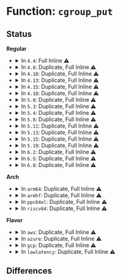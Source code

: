 # Function: <code>cgroup_put</code>

## Status
<b>Regular</b>
<ul>
<li>
<details>
<summary>In <code>4.4</code>: Full Inline ⚠️</summary>

**Collision:** Unique Static

**Inline:** Full

**Transformation:** False

**Instances:**

```
In kernel/cgroup.c (ffffffff81114ccf)
Location: kernel/cgroup.c:456
Inline: True
Inline callers:
  - kernel/cgroup.c:cgroup_kn_unlock
  - kernel/cgroup.c:cgroup_release_root
  - kernel/cgroup.c:css_free_work_fn
  - kernel/cgroup.c:css_free_work_fn
  - kernel/cgroup.c:cgroup_subtree_control_write
  - kernel/cgroup.c:cgroup_mount
```
</details>
</li>
<li>
<details>
<summary>In <code>4.8</code>: Duplicate, Full Inline ⚠️</summary>

**Collision:** Static Duplication

**Inline:** Full

**Transformation:** False

**Instances:**

```
In kernel/cgroup.c (ffffffff8112181b)
Location: include/linux/cgroup.h:371
Inline: True
Inline callers:
  - kernel/cgroup.c:cgroup_sk_free
  - kernel/cgroup.c:cgroup_get_from_fd
  - kernel/cgroup.c:css_free_work_fn
  - kernel/cgroup.c:css_free_work_fn
  - kernel/cgroup.c:cgroup_lock_and_drain_offline
  - kernel/cgroup.c:cgroup_kill_sb
  - kernel/cgroup.c:cgroup_mount
  - kernel/cgroup.c:cgroup_mount
  - kernel/cgroup.c:cgroup_kn_unlock
```
```
In kernel/bpf/arraymap.c (ffffffff81187ac5)
Location: include/linux/cgroup.h:371
Inline: True
Inline callers:
  - kernel/bpf/arraymap.c:cgroup_fd_array_put_ptr
```
</details>
</li>
<li>
<details>
<summary>In <code>4.10</code>: Duplicate, Full Inline ⚠️</summary>

**Collision:** Static Duplication

**Inline:** Full

**Transformation:** False

**Instances:**

```
In kernel/cgroup.c (ffffffff81129dbb)
Location: include/linux/cgroup.h:371
Inline: True
Inline callers:
  - kernel/cgroup.c:cgroup_sk_free
  - kernel/cgroup.c:cgroup_get_from_fd
  - kernel/cgroup.c:css_free_work_fn
  - kernel/cgroup.c:css_free_work_fn
  - kernel/cgroup.c:cgroup_lock_and_drain_offline
  - kernel/cgroup.c:cgroup_kill_sb
  - kernel/cgroup.c:cgroup_mount
  - kernel/cgroup.c:cgroup_mount
  - kernel/cgroup.c:cgroup_kn_unlock
```
```
In kernel/bpf/syscall.c (ffffffff8118da75)
Location: include/linux/cgroup.h:371
Inline: True
Inline callers:
  - kernel/bpf/syscall.c:SyS_bpf
```
```
In kernel/bpf/arraymap.c (ffffffff81195985)
Location: include/linux/cgroup.h:371
Inline: True
Inline callers:
  - kernel/bpf/arraymap.c:cgroup_fd_array_put_ptr
```
</details>
</li>
<li>
<details>
<summary>In <code>4.13</code>: Duplicate, Full Inline ⚠️</summary>

**Collision:** Static Duplication

**Inline:** Full

**Transformation:** False

**Instances:**

```
In kernel/cgroup/cgroup.c (ffffffff81128b9b)
Location: include/linux/cgroup.h:391
Inline: True
Inline callers:
  - kernel/cgroup/cgroup.c:cgroup_sk_free
  - kernel/cgroup/cgroup.c:cgroup_get_from_fd
  - kernel/cgroup/cgroup.c:css_free_work_fn
  - kernel/cgroup/cgroup.c:css_free_work_fn
  - kernel/cgroup/cgroup.c:cgroup_lock_and_drain_offline
  - kernel/cgroup/cgroup.c:cgroup_kill_sb
  - kernel/cgroup/cgroup.c:cgroup_do_mount
  - kernel/cgroup/cgroup.c:cgroup_kn_unlock
```
```
In kernel/cgroup/cgroup-v1.c (ffffffff8112a8be)
Location: include/linux/cgroup.h:391
Inline: True
Inline callers:
  - kernel/cgroup/cgroup-v1.c:cgroup1_mount
```
```
In kernel/bpf/syscall.c (ffffffff81192c90)
Location: include/linux/cgroup.h:391
Inline: True
Inline callers:
  - kernel/bpf/syscall.c:SyS_bpf
  - kernel/bpf/syscall.c:SyS_bpf
```
```
In kernel/bpf/arraymap.c (ffffffff8119cd95)
Location: include/linux/cgroup.h:391
Inline: True
Inline callers:
  - kernel/bpf/arraymap.c:cgroup_fd_array_put_ptr
```
</details>
</li>
<li>
<details>
<summary>In <code>4.15</code>: Duplicate, Full Inline ⚠️</summary>

**Collision:** Static Duplication

**Inline:** Full

**Transformation:** False

**Instances:**

```
In kernel/cgroup/cgroup.c (ffffffff811351cb)
Location: include/linux/cgroup.h:413
Inline: True
Inline callers:
  - kernel/cgroup/cgroup.c:cgroup_sk_free
  - kernel/cgroup/cgroup.c:cgroup_get_from_fd
  - kernel/cgroup/cgroup.c:css_free_work_fn
  - kernel/cgroup/cgroup.c:css_free_work_fn
  - kernel/cgroup/cgroup.c:cgroup_lock_and_drain_offline
  - kernel/cgroup/cgroup.c:cgroup_kill_sb
  - kernel/cgroup/cgroup.c:cgroup_do_mount
  - kernel/cgroup/cgroup.c:cgroup_kn_unlock
```
```
In kernel/cgroup/cgroup-v1.c (ffffffff8113764e)
Location: include/linux/cgroup.h:413
Inline: True
Inline callers:
  - kernel/cgroup/cgroup-v1.c:cgroup1_mount
```
```
In kernel/bpf/syscall.c (ffffffff8119ffa2)
Location: include/linux/cgroup.h:413
Inline: True
Inline callers:
  - kernel/bpf/syscall.c:SyS_bpf
  - kernel/bpf/syscall.c:SyS_bpf
  - kernel/bpf/syscall.c:SyS_bpf
```
```
In kernel/bpf/arraymap.c (ffffffff811ac845)
Location: include/linux/cgroup.h:413
Inline: True
Inline callers:
  - kernel/bpf/arraymap.c:cgroup_fd_array_put_ptr
```
</details>
</li>
<li>
<details>
<summary>In <code>4.18</code>: Duplicate, Full Inline ⚠️</summary>

**Collision:** Static Duplication

**Inline:** Full

**Transformation:** False

**Instances:**

```
In kernel/cgroup/cgroup.c (ffffffff811438eb)
Location: include/linux/cgroup.h:413
Inline: True
Inline callers:
  - kernel/cgroup/cgroup.c:cgroup_sk_free
  - kernel/cgroup/cgroup.c:cgroup_get_from_fd
  - kernel/cgroup/cgroup.c:css_free_rwork_fn
  - kernel/cgroup/cgroup.c:css_free_rwork_fn
  - kernel/cgroup/cgroup.c:cgroup_lock_and_drain_offline
  - kernel/cgroup/cgroup.c:cgroup_kill_sb
  - kernel/cgroup/cgroup.c:cgroup_do_mount
  - kernel/cgroup/cgroup.c:cgroup_kn_unlock
```
```
In kernel/cgroup/cgroup-v1.c (ffffffff81145efe)
Location: include/linux/cgroup.h:413
Inline: True
Inline callers:
  - kernel/cgroup/cgroup-v1.c:cgroup1_mount
```
```
In kernel/bpf/arraymap.c (ffffffff811c3e25)
Location: include/linux/cgroup.h:413
Inline: True
Inline callers:
  - kernel/bpf/arraymap.c:cgroup_fd_array_put_ptr
```
```
In kernel/bpf/cgroup.c (ffffffff811d2833)
Location: include/linux/cgroup.h:413
Inline: True
Inline callers:
  - kernel/bpf/cgroup.c:cgroup_bpf_prog_query
  - kernel/bpf/cgroup.c:cgroup_bpf_prog_detach
  - kernel/bpf/cgroup.c:cgroup_bpf_prog_attach
```
</details>
</li>
<li>
<details>
<summary>In <code>5.0</code>: Duplicate, Full Inline ⚠️</summary>

**Collision:** Static Duplication

**Inline:** Full

**Transformation:** False

**Instances:**

```
In kernel/cgroup/cgroup.c (ffffffff8114f3fb)
Location: include/linux/cgroup.h:415
Inline: True
Inline callers:
  - kernel/cgroup/cgroup.c:cgroup_sk_free
  - kernel/cgroup/cgroup.c:cgroup_get_from_fd
  - kernel/cgroup/cgroup.c:css_free_rwork_fn
  - kernel/cgroup/cgroup.c:css_free_rwork_fn
  - kernel/cgroup/cgroup.c:cgroup_lock_and_drain_offline
  - kernel/cgroup/cgroup.c:cgroup_kill_sb
  - kernel/cgroup/cgroup.c:cgroup_do_mount
  - kernel/cgroup/cgroup.c:cgroup_kn_unlock
```
```
In kernel/cgroup/cgroup-v1.c (ffffffff81151abe)
Location: include/linux/cgroup.h:415
Inline: True
Inline callers:
  - kernel/cgroup/cgroup-v1.c:cgroup1_mount
```
```
In kernel/bpf/arraymap.c (ffffffff811d5ae5)
Location: include/linux/cgroup.h:415
Inline: True
Inline callers:
  - kernel/bpf/arraymap.c:cgroup_fd_array_put_ptr
```
```
In kernel/bpf/cgroup.c (ffffffff811e25c3)
Location: include/linux/cgroup.h:415
Inline: True
Inline callers:
  - kernel/bpf/cgroup.c:cgroup_bpf_prog_query
  - kernel/bpf/cgroup.c:cgroup_bpf_prog_detach
  - kernel/bpf/cgroup.c:cgroup_bpf_prog_attach
```
</details>
</li>
<li>
<details>
<summary>In <code>5.3</code>: Duplicate, Full Inline ⚠️</summary>

**Collision:** Static Duplication

**Inline:** Full

**Transformation:** False

**Instances:**

```
In kernel/cgroup/cgroup.c (ffffffff8115b29e)
Location: include/linux/cgroup.h:422
Inline: True
Inline callers:
  - kernel/cgroup/cgroup.c:cgroup_sk_free
  - kernel/cgroup/cgroup.c:cgroup_get_from_fd
  - kernel/cgroup/cgroup.c:css_free_rwork_fn
  - kernel/cgroup/cgroup.c:css_free_rwork_fn
  - kernel/cgroup/cgroup.c:cgroup_pressure_write
  - kernel/cgroup/cgroup.c:cgroup_pressure_write
  - kernel/cgroup/cgroup.c:cgroup_lock_and_drain_offline
  - kernel/cgroup/cgroup.c:cgroup_kill_sb
  - kernel/cgroup/cgroup.c:cgroup_do_get_tree
  - kernel/cgroup/cgroup.c:cgroup_kn_unlock
```
```
In kernel/cgroup/cgroup-v1.c (ffffffff8115d92e)
Location: include/linux/cgroup.h:422
Inline: True
Inline callers:
  - kernel/cgroup/cgroup-v1.c:cgroup1_get_tree
```
```
In kernel/bpf/arraymap.c (ffffffff811ea475)
Location: include/linux/cgroup.h:422
Inline: True
Inline callers:
  - kernel/bpf/arraymap.c:cgroup_fd_array_put_ptr
```
```
In kernel/bpf/cgroup.c (ffffffff811f9728)
Location: include/linux/cgroup.h:422
Inline: True
Inline callers:
  - kernel/bpf/cgroup.c:cgroup_bpf_prog_query
  - kernel/bpf/cgroup.c:cgroup_bpf_prog_detach
  - kernel/bpf/cgroup.c:cgroup_bpf_prog_attach
  - kernel/bpf/cgroup.c:cgroup_bpf_release
```
</details>
</li>
<li>
<details>
<summary>In <code>5.4</code>: Duplicate, Full Inline ⚠️</summary>

**Collision:** Static Duplication

**Inline:** Full

**Transformation:** False

**Instances:**

```
In kernel/cgroup/cgroup.c (ffffffff81166f5e)
Location: include/linux/cgroup.h:424
Inline: True
Inline callers:
  - kernel/cgroup/cgroup.c:cgroup_sk_free
  - kernel/cgroup/cgroup.c:cgroup_get_from_fd
  - kernel/cgroup/cgroup.c:css_free_rwork_fn
  - kernel/cgroup/cgroup.c:css_free_rwork_fn
  - kernel/cgroup/cgroup.c:cgroup_pressure_write
  - kernel/cgroup/cgroup.c:cgroup_pressure_write
  - kernel/cgroup/cgroup.c:cgroup_lock_and_drain_offline
  - kernel/cgroup/cgroup.c:cgroup_kill_sb
  - kernel/cgroup/cgroup.c:cgroup_do_get_tree
  - kernel/cgroup/cgroup.c:cgroup_kn_unlock
```
```
In kernel/cgroup/cgroup-v1.c (ffffffff8116953e)
Location: include/linux/cgroup.h:424
Inline: True
Inline callers:
  - kernel/cgroup/cgroup-v1.c:cgroup1_get_tree
```
```
In kernel/bpf/arraymap.c (ffffffff811f6bd5)
Location: include/linux/cgroup.h:424
Inline: True
Inline callers:
  - kernel/bpf/arraymap.c:cgroup_fd_array_put_ptr
```
```
In kernel/bpf/cgroup.c (ffffffff812067f8)
Location: include/linux/cgroup.h:424
Inline: True
Inline callers:
  - kernel/bpf/cgroup.c:cgroup_bpf_prog_query
  - kernel/bpf/cgroup.c:cgroup_bpf_prog_detach
  - kernel/bpf/cgroup.c:cgroup_bpf_prog_attach
  - kernel/bpf/cgroup.c:cgroup_bpf_release
```
</details>
</li>
<li>
<details>
<summary>In <code>5.8</code>: Duplicate, Full Inline ⚠️</summary>

**Collision:** Static Duplication

**Inline:** Full

**Transformation:** False

**Instances:**

```
In kernel/cgroup/cgroup.c (ffffffff81178679)
Location: include/linux/cgroup.h:430
Inline: True
Inline callers:
  - kernel/cgroup/cgroup.c:cgroup_sk_free
  - kernel/cgroup/cgroup.c:cgroup_get_from_fd
  - kernel/cgroup/cgroup.c:cgroup_css_set_fork
  - kernel/cgroup/cgroup.c:cgroup_css_set_fork
  - kernel/cgroup/cgroup.c:css_free_rwork_fn
  - kernel/cgroup/cgroup.c:css_free_rwork_fn
  - kernel/cgroup/cgroup.c:cgroup_pressure_write
  - kernel/cgroup/cgroup.c:cgroup_pressure_write
  - kernel/cgroup/cgroup.c:cgroup_lock_and_drain_offline
  - kernel/cgroup/cgroup.c:cgroup_kill_sb
  - kernel/cgroup/cgroup.c:cgroup_do_get_tree
  - kernel/cgroup/cgroup.c:cgroup_kn_unlock
```
```
In kernel/cgroup/cgroup-v1.c (ffffffff8117a015)
Location: include/linux/cgroup.h:430
Inline: True
Inline callers:
  - kernel/cgroup/cgroup-v1.c:cgroup1_root_to_use
```
```
In kernel/bpf/arraymap.c (ffffffff8121a4a5)
Location: include/linux/cgroup.h:430
Inline: True
Inline callers:
  - kernel/bpf/arraymap.c:cgroup_fd_array_put_ptr
```
```
In kernel/bpf/cgroup.c (ffffffff8122e418)
Location: include/linux/cgroup.h:430
Inline: True
Inline callers:
  - kernel/bpf/cgroup.c:cgroup_bpf_prog_query
  - kernel/bpf/cgroup.c:cgroup_bpf_link_attach
  - kernel/bpf/cgroup.c:cgroup_bpf_prog_detach
  - kernel/bpf/cgroup.c:cgroup_bpf_prog_attach
  - kernel/bpf/cgroup.c:cgroup_bpf_prog_attach
  - kernel/bpf/cgroup.c:cgroup_bpf_release
  - kernel/bpf/cgroup.c:cgroup_bpf_release
```
</details>
</li>
<li>
<details>
<summary>In <code>5.11</code>: Duplicate, Full Inline ⚠️</summary>

**Collision:** Static Duplication

**Inline:** Full

**Transformation:** False

**Instances:**

```
In kernel/cgroup/cgroup.c (ffffffff8117542e)
Location: include/linux/cgroup.h:430
Inline: True
Inline callers:
  - kernel/cgroup/cgroup.c:cgroup_sk_free
  - kernel/cgroup/cgroup.c:cgroup_get_from_fd
  - kernel/cgroup/cgroup.c:cgroup_css_set_fork
  - kernel/cgroup/cgroup.c:cgroup_css_set_fork
  - kernel/cgroup/cgroup.c:css_free_rwork_fn
  - kernel/cgroup/cgroup.c:css_free_rwork_fn
  - kernel/cgroup/cgroup.c:cgroup_pressure_write
  - kernel/cgroup/cgroup.c:cgroup_pressure_write
  - kernel/cgroup/cgroup.c:cgroup_lock_and_drain_offline
  - kernel/cgroup/cgroup.c:cgroup_kill_sb
  - kernel/cgroup/cgroup.c:cgroup_do_get_tree
  - kernel/cgroup/cgroup.c:cgroup_kn_unlock
```
```
In kernel/cgroup/cgroup-v1.c (ffffffff81176d7f)
Location: include/linux/cgroup.h:430
Inline: True
Inline callers:
  - kernel/cgroup/cgroup-v1.c:cgroup1_root_to_use
```
```
In kernel/bpf/arraymap.c (ffffffff8121d115)
Location: include/linux/cgroup.h:430
Inline: True
Inline callers:
  - kernel/bpf/arraymap.c:cgroup_fd_array_put_ptr
```
```
In kernel/bpf/cgroup.c (ffffffff81236957)
Location: include/linux/cgroup.h:430
Inline: True
Inline callers:
  - kernel/bpf/cgroup.c:cgroup_bpf_prog_query
  - kernel/bpf/cgroup.c:cgroup_bpf_link_attach
  - kernel/bpf/cgroup.c:cgroup_bpf_prog_detach
  - kernel/bpf/cgroup.c:cgroup_bpf_prog_attach
  - kernel/bpf/cgroup.c:cgroup_bpf_prog_attach
  - kernel/bpf/cgroup.c:cgroup_bpf_release
  - kernel/bpf/cgroup.c:cgroup_bpf_release
```
</details>
</li>
<li>
<details>
<summary>In <code>5.13</code>: Duplicate, Full Inline ⚠️</summary>

**Collision:** Static Duplication

**Inline:** Full

**Transformation:** False

**Instances:**

```
In kernel/cgroup/cgroup.c (ffffffff81175f9e)
Location: include/linux/cgroup.h:430
Inline: True
Inline callers:
  - kernel/cgroup/cgroup.c:cgroup_sk_free
  - kernel/cgroup/cgroup.c:cgroup_get_from_fd
  - kernel/cgroup/cgroup.c:cgroup_css_set_fork
  - kernel/cgroup/cgroup.c:cgroup_css_set_fork
  - kernel/cgroup/cgroup.c:css_free_rwork_fn
  - kernel/cgroup/cgroup.c:css_free_rwork_fn
  - kernel/cgroup/cgroup.c:cgroup_pressure_write
  - kernel/cgroup/cgroup.c:cgroup_pressure_write
  - kernel/cgroup/cgroup.c:cgroup_lock_and_drain_offline
  - kernel/cgroup/cgroup.c:cgroup_kill_sb
  - kernel/cgroup/cgroup.c:cgroup_do_get_tree
  - kernel/cgroup/cgroup.c:cgroup_kn_unlock
```
```
In kernel/cgroup/cgroup-v1.c (ffffffff81177901)
Location: include/linux/cgroup.h:430
Inline: True
Inline callers:
  - kernel/cgroup/cgroup-v1.c:cgroup1_root_to_use
```
```
In kernel/bpf/arraymap.c (ffffffff81220c25)
Location: include/linux/cgroup.h:430
Inline: True
Inline callers:
  - kernel/bpf/arraymap.c:cgroup_fd_array_put_ptr
```
```
In kernel/bpf/cgroup.c (ffffffff8123abb7)
Location: include/linux/cgroup.h:430
Inline: True
Inline callers:
  - kernel/bpf/cgroup.c:cgroup_bpf_prog_query
  - kernel/bpf/cgroup.c:cgroup_bpf_link_attach
  - kernel/bpf/cgroup.c:cgroup_bpf_prog_detach
  - kernel/bpf/cgroup.c:cgroup_bpf_prog_attach
  - kernel/bpf/cgroup.c:cgroup_bpf_prog_attach
  - kernel/bpf/cgroup.c:cgroup_bpf_release
  - kernel/bpf/cgroup.c:cgroup_bpf_release
```
</details>
</li>
<li>
<details>
<summary>In <code>5.15</code>: Duplicate, Full Inline ⚠️</summary>

**Collision:** Static Duplication

**Inline:** Full

**Transformation:** False

**Instances:**

```
In kernel/cgroup/cgroup.c (ffffffff8119d551)
Location: include/linux/cgroup.h:430
Inline: True
Inline callers:
  - kernel/cgroup/cgroup.c:cgroup_sk_free
  - kernel/cgroup/cgroup.c:cgroup_get_from_fd
  - kernel/cgroup/cgroup.c:cgroup_css_set_fork
  - kernel/cgroup/cgroup.c:cgroup_css_set_fork
  - kernel/cgroup/cgroup.c:css_free_rwork_fn
  - kernel/cgroup/cgroup.c:css_free_rwork_fn
  - kernel/cgroup/cgroup.c:cgroup_pressure_write
  - kernel/cgroup/cgroup.c:cgroup_pressure_write
  - kernel/cgroup/cgroup.c:cgroup_pressure_write
  - kernel/cgroup/cgroup.c:cgroup_lock_and_drain_offline
  - kernel/cgroup/cgroup.c:cgroup_kill_sb
  - kernel/cgroup/cgroup.c:cgroup_do_get_tree
  - kernel/cgroup/cgroup.c:cgroup_kn_unlock
```
```
In kernel/cgroup/cgroup-v1.c (ffffffff8119f211)
Location: include/linux/cgroup.h:430
Inline: True
Inline callers:
  - kernel/cgroup/cgroup-v1.c:cgroup1_root_to_use
```
```
In kernel/bpf/arraymap.c (ffffffff812585e5)
Location: include/linux/cgroup.h:430
Inline: True
Inline callers:
  - kernel/bpf/arraymap.c:cgroup_fd_array_put_ptr
```
```
In kernel/bpf/cgroup.c (ffffffff81275797)
Location: include/linux/cgroup.h:430
Inline: True
Inline callers:
  - kernel/bpf/cgroup.c:cgroup_bpf_prog_query
  - kernel/bpf/cgroup.c:cgroup_bpf_link_attach
  - kernel/bpf/cgroup.c:cgroup_bpf_prog_detach
  - kernel/bpf/cgroup.c:cgroup_bpf_prog_attach
  - kernel/bpf/cgroup.c:cgroup_bpf_prog_attach
  - kernel/bpf/cgroup.c:cgroup_bpf_release
  - kernel/bpf/cgroup.c:cgroup_bpf_release
```
</details>
</li>
<li>
<details>
<summary>In <code>5.19</code>: Duplicate, Full Inline ⚠️</summary>

**Collision:** Static Duplication

**Inline:** Full

**Transformation:** False

**Instances:**

```
In kernel/cgroup/cgroup.c (ffffffff811cd896)
Location: include/linux/cgroup.h:430
Inline: True
Inline callers:
  - kernel/cgroup/cgroup.c:cgroup_sk_free
  - kernel/cgroup/cgroup.c:cgroup_get_from_fd
  - kernel/cgroup/cgroup.c:cgroup_css_set_fork
  - kernel/cgroup/cgroup.c:cgroup_css_set_fork
  - kernel/cgroup/cgroup.c:css_free_rwork_fn
  - kernel/cgroup/cgroup.c:css_free_rwork_fn
  - kernel/cgroup/cgroup.c:cgroup_pressure_write
  - kernel/cgroup/cgroup.c:cgroup_pressure_write
  - kernel/cgroup/cgroup.c:cgroup_pressure_write
  - kernel/cgroup/cgroup.c:cgroup_lock_and_drain_offline
  - kernel/cgroup/cgroup.c:cgroup_kill_sb
  - kernel/cgroup/cgroup.c:cgroup_do_get_tree
  - kernel/cgroup/cgroup.c:cgroup_kn_unlock
```
```
In kernel/cgroup/cgroup-v1.c (ffffffff811cf866)
Location: include/linux/cgroup.h:430
Inline: True
Inline callers:
  - kernel/cgroup/cgroup-v1.c:cgroup1_root_to_use
  - kernel/cgroup/cgroup-v1.c:cgroupstats_build
```
```
In kernel/bpf/arraymap.c (ffffffff812a13b5)
Location: include/linux/cgroup.h:430
Inline: True
Inline callers:
  - kernel/bpf/arraymap.c:cgroup_fd_array_put_ptr
```
```
In kernel/bpf/cgroup.c (ffffffff812c51cf)
Location: include/linux/cgroup.h:430
Inline: True
Inline callers:
  - kernel/bpf/cgroup.c:cgroup_bpf_prog_query
  - kernel/bpf/cgroup.c:cgroup_bpf_link_attach
  - kernel/bpf/cgroup.c:cgroup_bpf_prog_detach
  - kernel/bpf/cgroup.c:cgroup_bpf_prog_attach
  - kernel/bpf/cgroup.c:cgroup_bpf_prog_attach
  - kernel/bpf/cgroup.c:cgroup_bpf_release
  - kernel/bpf/cgroup.c:cgroup_bpf_release
```
```
In block/blk-cgroup-fc-appid.c (ffffffff816a543f)
Location: include/linux/cgroup.h:430
Inline: True
Inline callers:
  - block/blk-cgroup-fc-appid.c:blkcg_set_fc_appid
```
</details>
</li>
<li>
<details>
<summary>In <code>6.2</code>: Duplicate, Full Inline ⚠️</summary>

**Collision:** Static Duplication

**Inline:** Full

**Transformation:** False

**Instances:**

```
In kernel/cgroup/cgroup.c (ffffffff81210f46)
Location: include/linux/cgroup.h:361
Inline: True
Inline callers:
  - kernel/cgroup/cgroup.c:cgroup_sk_free
  - kernel/cgroup/cgroup.c:cgroup_get_from_fd
  - kernel/cgroup/cgroup.c:cgroup_css_set_fork
  - kernel/cgroup/cgroup.c:cgroup_css_set_fork
  - kernel/cgroup/cgroup.c:cgroup_get_from_id
  - kernel/cgroup/cgroup.c:css_free_rwork_fn
  - kernel/cgroup/cgroup.c:css_free_rwork_fn
  - kernel/cgroup/cgroup.c:pressure_write
  - kernel/cgroup/cgroup.c:pressure_write
  - kernel/cgroup/cgroup.c:pressure_write
  - kernel/cgroup/cgroup.c:cgroup_lock_and_drain_offline
  - kernel/cgroup/cgroup.c:cgroup_kill_sb
  - kernel/cgroup/cgroup.c:cgroup_do_get_tree
  - kernel/cgroup/cgroup.c:cgroup_kn_unlock
```
```
In kernel/cgroup/cgroup-v1.c (ffffffff812130a6)
Location: include/linux/cgroup.h:361
Inline: True
Inline callers:
  - kernel/cgroup/cgroup-v1.c:cgroup1_root_to_use
  - kernel/cgroup/cgroup-v1.c:cgroupstats_build
```
```
In kernel/bpf/helpers.c (ffffffff812f4402)
Location: include/linux/cgroup.h:361
Inline: True
Inline callers:
  - kernel/bpf/helpers.c:bpf_cgroup_release
```
```
In kernel/bpf/arraymap.c (ffffffff812fe1a5)
Location: include/linux/cgroup.h:361
Inline: True
Inline callers:
  - kernel/bpf/arraymap.c:cgroup_fd_array_put_ptr
```
```
In kernel/bpf/cgroup_iter.c (ffffffff8132556e)
Location: include/linux/cgroup.h:361
Inline: True
Inline callers:
  - kernel/bpf/cgroup_iter.c:bpf_iter_detach_cgroup
```
```
In kernel/bpf/bpf_cgrp_storage.c (ffffffff813259b9)
Location: include/linux/cgroup.h:361
Inline: True
Inline callers:
  - kernel/bpf/bpf_cgrp_storage.c:bpf_cgrp_storage_delete_elem
  - kernel/bpf/bpf_cgrp_storage.c:bpf_cgrp_storage_update_elem
  - kernel/bpf/bpf_cgrp_storage.c:bpf_cgrp_storage_lookup_elem
```
```
In kernel/bpf/cgroup.c (ffffffff8132a6ef)
Location: include/linux/cgroup.h:361
Inline: True
Inline callers:
  - kernel/bpf/cgroup.c:cgroup_bpf_prog_query
  - kernel/bpf/cgroup.c:cgroup_bpf_link_attach
  - kernel/bpf/cgroup.c:cgroup_bpf_prog_detach
  - kernel/bpf/cgroup.c:cgroup_bpf_prog_attach
  - kernel/bpf/cgroup.c:cgroup_bpf_prog_attach
  - kernel/bpf/cgroup.c:cgroup_bpf_release
  - kernel/bpf/cgroup.c:cgroup_bpf_release
```
```
In block/blk-cgroup-fc-appid.c (ffffffff817642f5)
Location: include/linux/cgroup.h:361
Inline: True
Inline callers:
  - block/blk-cgroup-fc-appid.c:blkcg_set_fc_appid
```
</details>
</li>
<li>
<details>
<summary>In <code>6.5</code>: Duplicate, Full Inline ⚠️</summary>

**Collision:** Static Duplication

**Inline:** Full

**Transformation:** False

**Instances:**

```
In kernel/cgroup/cgroup.c (ffffffff81226936)
Location: include/linux/cgroup.h:360
Inline: True
Inline callers:
  - kernel/cgroup/cgroup.c:cgroup_sk_free
  - kernel/cgroup/cgroup.c:cgroup_get_from_fd
  - kernel/cgroup/cgroup.c:cgroup_css_set_put_fork
  - kernel/cgroup/cgroup.c:cgroup_css_set_fork
  - kernel/cgroup/cgroup.c:cgroup_css_set_fork
  - kernel/cgroup/cgroup.c:cgroup_get_from_id
  - kernel/cgroup/cgroup.c:css_free_rwork_fn
  - kernel/cgroup/cgroup.c:css_free_rwork_fn
  - kernel/cgroup/cgroup.c:pressure_write
  - kernel/cgroup/cgroup.c:pressure_write
  - kernel/cgroup/cgroup.c:pressure_write
  - kernel/cgroup/cgroup.c:cgroup_lock_and_drain_offline
  - kernel/cgroup/cgroup.c:cgroup_kill_sb
  - kernel/cgroup/cgroup.c:cgroup_do_get_tree
  - kernel/cgroup/cgroup.c:cgroup_kn_unlock
```
```
In kernel/cgroup/cgroup-v1.c (ffffffff812289b6)
Location: include/linux/cgroup.h:360
Inline: True
Inline callers:
  - kernel/cgroup/cgroup-v1.c:cgroup1_root_to_use
  - kernel/cgroup/cgroup-v1.c:cgroupstats_build
```
```
In kernel/bpf/helpers.c (ffffffff81321465)
Location: include/linux/cgroup.h:360
Inline: True
Inline callers:
  - kernel/bpf/helpers.c:bpf_cgroup_release
```
```
In kernel/bpf/arraymap.c (ffffffff8132cdb5)
Location: include/linux/cgroup.h:360
Inline: True
Inline callers:
  - kernel/bpf/arraymap.c:cgroup_fd_array_put_ptr
```
```
In kernel/bpf/cgroup_iter.c (ffffffff813557ae)
Location: include/linux/cgroup.h:360
Inline: True
Inline callers:
  - kernel/bpf/cgroup_iter.c:bpf_iter_detach_cgroup
```
```
In kernel/bpf/bpf_cgrp_storage.c (ffffffff81355c06)
Location: include/linux/cgroup.h:360
Inline: True
Inline callers:
  - kernel/bpf/bpf_cgrp_storage.c:bpf_cgrp_storage_delete_elem
  - kernel/bpf/bpf_cgrp_storage.c:bpf_cgrp_storage_update_elem
  - kernel/bpf/bpf_cgrp_storage.c:bpf_cgrp_storage_lookup_elem
```
```
In kernel/bpf/cgroup.c (ffffffff8135a82f)
Location: include/linux/cgroup.h:360
Inline: True
Inline callers:
  - kernel/bpf/cgroup.c:cgroup_bpf_prog_query
  - kernel/bpf/cgroup.c:cgroup_bpf_link_attach
  - kernel/bpf/cgroup.c:cgroup_bpf_prog_detach
  - kernel/bpf/cgroup.c:cgroup_bpf_prog_attach
  - kernel/bpf/cgroup.c:cgroup_bpf_prog_attach
  - kernel/bpf/cgroup.c:cgroup_bpf_release
  - kernel/bpf/cgroup.c:cgroup_bpf_release
```
```
In block/blk-cgroup-fc-appid.c (ffffffff817a344f)
Location: include/linux/cgroup.h:360
Inline: True
Inline callers:
  - block/blk-cgroup-fc-appid.c:blkcg_set_fc_appid
```
</details>
</li>
<li>
<details>
<summary>In <code>6.8</code>: Duplicate, Full Inline ⚠️</summary>

**Collision:** Static Duplication

**Inline:** Full

**Transformation:** False

**Instances:**

```
In kernel/cgroup/cgroup.c (ffffffff8123e5c6)
Location: include/linux/cgroup.h:359
Inline: True
Inline callers:
  - kernel/cgroup/cgroup.c:cgroup_sk_free
  - kernel/cgroup/cgroup.c:cgroup_get_from_fd
  - kernel/cgroup/cgroup.c:cgroup_css_set_put_fork
  - kernel/cgroup/cgroup.c:cgroup_css_set_fork
  - kernel/cgroup/cgroup.c:cgroup_css_set_fork
  - kernel/cgroup/cgroup.c:cgroup_get_from_id
  - kernel/cgroup/cgroup.c:css_free_rwork_fn
  - kernel/cgroup/cgroup.c:css_free_rwork_fn
  - kernel/cgroup/cgroup.c:pressure_write
  - kernel/cgroup/cgroup.c:pressure_write
  - kernel/cgroup/cgroup.c:pressure_write
  - kernel/cgroup/cgroup.c:cgroup_lock_and_drain_offline
  - kernel/cgroup/cgroup.c:cgroup_kill_sb
  - kernel/cgroup/cgroup.c:cgroup_do_get_tree
  - kernel/cgroup/cgroup.c:cgroup_kn_unlock
```
```
In kernel/cgroup/cgroup-v1.c (ffffffff812407c6)
Location: include/linux/cgroup.h:359
Inline: True
Inline callers:
  - kernel/cgroup/cgroup-v1.c:cgroup1_root_to_use
  - kernel/cgroup/cgroup-v1.c:cgroupstats_build
```
```
In kernel/bpf/helpers.c (ffffffff81343b95)
Location: include/linux/cgroup.h:359
Inline: True
Inline callers:
  - kernel/bpf/helpers.c:bpf_cgroup_release_dtor
  - kernel/bpf/helpers.c:bpf_cgroup_release
```
```
In kernel/bpf/arraymap.c (ffffffff81351105)
Location: include/linux/cgroup.h:359
Inline: True
Inline callers:
  - kernel/bpf/arraymap.c:cgroup_fd_array_put_ptr
```
```
In kernel/bpf/cgroup_iter.c (ffffffff8137e12e)
Location: include/linux/cgroup.h:359
Inline: True
Inline callers:
  - kernel/bpf/cgroup_iter.c:bpf_iter_detach_cgroup
```
```
In kernel/bpf/bpf_cgrp_storage.c (ffffffff8137e736)
Location: include/linux/cgroup.h:359
Inline: True
Inline callers:
  - kernel/bpf/bpf_cgrp_storage.c:bpf_cgrp_storage_delete_elem
  - kernel/bpf/bpf_cgrp_storage.c:bpf_cgrp_storage_update_elem
  - kernel/bpf/bpf_cgrp_storage.c:bpf_cgrp_storage_lookup_elem
```
```
In kernel/bpf/cgroup.c (ffffffff8138341f)
Location: include/linux/cgroup.h:359
Inline: True
Inline callers:
  - kernel/bpf/cgroup.c:cgroup_bpf_prog_query
  - kernel/bpf/cgroup.c:cgroup_bpf_link_attach
  - kernel/bpf/cgroup.c:cgroup_bpf_prog_detach
  - kernel/bpf/cgroup.c:cgroup_bpf_prog_attach
  - kernel/bpf/cgroup.c:cgroup_bpf_prog_attach
  - kernel/bpf/cgroup.c:cgroup_bpf_release
  - kernel/bpf/cgroup.c:cgroup_bpf_release
```
```
In block/blk-cgroup-fc-appid.c (ffffffff817e6f9f)
Location: include/linux/cgroup.h:359
Inline: True
Inline callers:
  - block/blk-cgroup-fc-appid.c:blkcg_set_fc_appid
```
</details>
</li>
</ul>
<b>Arch</b>
<ul>
<li>
<details>
<summary>In <code>arm64</code>: Duplicate, Full Inline ⚠️</summary>

**Collision:** Static Duplication

**Inline:** Full

**Transformation:** False

**Instances:**

```
In kernel/cgroup/cgroup.c (ffff8000101d8e60)
Location: include/linux/cgroup.h:424
Inline: True
Inline callers:
  - kernel/cgroup/cgroup.c:cgroup_sk_free
  - kernel/cgroup/cgroup.c:cgroup_get_from_fd
  - kernel/cgroup/cgroup.c:css_free_rwork_fn
  - kernel/cgroup/cgroup.c:css_free_rwork_fn
  - kernel/cgroup/cgroup.c:cgroup_pressure_write
  - kernel/cgroup/cgroup.c:cgroup_pressure_write
  - kernel/cgroup/cgroup.c:cgroup_lock_and_drain_offline
  - kernel/cgroup/cgroup.c:cgroup_kill_sb
  - kernel/cgroup/cgroup.c:cgroup_do_get_tree
  - kernel/cgroup/cgroup.c:cgroup_kn_unlock
```
```
In kernel/cgroup/cgroup-v1.c (ffff8000101dc798)
Location: include/linux/cgroup.h:424
Inline: True
Inline callers:
  - kernel/cgroup/cgroup-v1.c:cgroup1_get_tree
```
```
In kernel/bpf/arraymap.c (ffff80001027b8b0)
Location: include/linux/cgroup.h:424
Inline: True
Inline callers:
  - kernel/bpf/arraymap.c:cgroup_fd_array_put_ptr
```
```
In kernel/bpf/cgroup.c (ffff80001028fee4)
Location: include/linux/cgroup.h:424
Inline: True
Inline callers:
  - kernel/bpf/cgroup.c:cgroup_bpf_prog_query
  - kernel/bpf/cgroup.c:cgroup_bpf_prog_detach
  - kernel/bpf/cgroup.c:cgroup_bpf_prog_attach
  - kernel/bpf/cgroup.c:cgroup_bpf_release
```
</details>
</li>
<li>
<details>
<summary>In <code>armhf</code>: Duplicate, Full Inline ⚠️</summary>

**Collision:** Static Duplication

**Inline:** Full

**Transformation:** False

**Instances:**

```
In kernel/cgroup/cgroup.c (c041bcb0)
Location: include/linux/cgroup.h:424
Inline: True
Inline callers:
  - kernel/cgroup/cgroup.c:cgroup_sk_free
  - kernel/cgroup/cgroup.c:cgroup_get_from_fd
  - kernel/cgroup/cgroup.c:css_free_rwork_fn
  - kernel/cgroup/cgroup.c:css_free_rwork_fn
  - kernel/cgroup/cgroup.c:cgroup_pressure_write
  - kernel/cgroup/cgroup.c:cgroup_pressure_write
  - kernel/cgroup/cgroup.c:cgroup_lock_and_drain_offline
  - kernel/cgroup/cgroup.c:cgroup_kill_sb
  - kernel/cgroup/cgroup.c:cgroup_do_get_tree
  - kernel/cgroup/cgroup.c:cgroup_kn_unlock
```
```
In kernel/cgroup/cgroup-v1.c (c041ea54)
Location: include/linux/cgroup.h:424
Inline: True
Inline callers:
  - kernel/cgroup/cgroup-v1.c:cgroup1_get_tree
```
```
In kernel/bpf/arraymap.c (c04ad310)
Location: include/linux/cgroup.h:424
Inline: True
Inline callers:
  - kernel/bpf/arraymap.c:cgroup_fd_array_put_ptr
```
```
In kernel/bpf/cgroup.c (c04bf59c)
Location: include/linux/cgroup.h:424
Inline: True
Inline callers:
  - kernel/bpf/cgroup.c:cgroup_bpf_prog_query
  - kernel/bpf/cgroup.c:cgroup_bpf_prog_detach
  - kernel/bpf/cgroup.c:cgroup_bpf_prog_attach
  - kernel/bpf/cgroup.c:cgroup_bpf_release
```
</details>
</li>
<li>
<details>
<summary>In <code>ppc64el</code>: Duplicate, Full Inline ⚠️</summary>

**Collision:** Static Duplication

**Inline:** Full

**Transformation:** False

**Instances:**

```
In kernel/cgroup/cgroup.c (c000000000246320)
Location: include/linux/cgroup.h:424
Inline: True
Inline callers:
  - kernel/cgroup/cgroup.c:cgroup_sk_free
  - kernel/cgroup/cgroup.c:cgroup_get_from_fd
  - kernel/cgroup/cgroup.c:css_free_rwork_fn
  - kernel/cgroup/cgroup.c:css_free_rwork_fn
  - kernel/cgroup/cgroup.c:cgroup_pressure_write
  - kernel/cgroup/cgroup.c:cgroup_pressure_write
  - kernel/cgroup/cgroup.c:cgroup_lock_and_drain_offline
  - kernel/cgroup/cgroup.c:cgroup_kill_sb
  - kernel/cgroup/cgroup.c:cgroup_do_get_tree
  - kernel/cgroup/cgroup.c:cgroup_kn_unlock
```
```
In kernel/cgroup/cgroup-v1.c (c00000000024a4b4)
Location: include/linux/cgroup.h:424
Inline: True
Inline callers:
  - kernel/cgroup/cgroup-v1.c:cgroup1_get_tree
```
```
In kernel/bpf/arraymap.c (c000000000324aa0)
Location: include/linux/cgroup.h:424
Inline: True
Inline callers:
  - kernel/bpf/arraymap.c:cgroup_fd_array_put_ptr
```
```
In kernel/bpf/cgroup.c (c00000000033cbd4)
Location: include/linux/cgroup.h:424
Inline: True
Inline callers:
  - kernel/bpf/cgroup.c:cgroup_bpf_prog_query
  - kernel/bpf/cgroup.c:cgroup_bpf_prog_detach
  - kernel/bpf/cgroup.c:cgroup_bpf_prog_attach
  - kernel/bpf/cgroup.c:cgroup_bpf_release
```
</details>
</li>
<li>
<details>
<summary>In <code>riscv64</code>: Duplicate, Full Inline ⚠️</summary>

**Collision:** Static Duplication

**Inline:** Full

**Transformation:** False

**Instances:**

```
In kernel/cgroup/cgroup.c (ffffffe000151e04)
Location: include/linux/cgroup.h:424
Inline: True
Inline callers:
  - kernel/cgroup/cgroup.c:cgroup_sk_free
  - kernel/cgroup/cgroup.c:cgroup_get_from_fd
  - kernel/cgroup/cgroup.c:css_free_rwork_fn
  - kernel/cgroup/cgroup.c:css_free_rwork_fn
  - kernel/cgroup/cgroup.c:cgroup_pressure_write
  - kernel/cgroup/cgroup.c:cgroup_pressure_write
  - kernel/cgroup/cgroup.c:cgroup_lock_and_drain_offline
  - kernel/cgroup/cgroup.c:cgroup_kill_sb
  - kernel/cgroup/cgroup.c:cgroup_do_get_tree
  - kernel/cgroup/cgroup.c:cgroup_kn_unlock
```
```
In kernel/cgroup/cgroup-v1.c (ffffffe0001546ca)
Location: include/linux/cgroup.h:424
Inline: True
Inline callers:
  - kernel/cgroup/cgroup-v1.c:cgroup1_get_tree
```
```
In kernel/bpf/arraymap.c (ffffffe0001b30a8)
Location: include/linux/cgroup.h:424
Inline: True
Inline callers:
  - kernel/bpf/arraymap.c:cgroup_fd_array_put_ptr
```
```
In kernel/bpf/cgroup.c (ffffffe0001c2af8)
Location: include/linux/cgroup.h:424
Inline: True
Inline callers:
  - kernel/bpf/cgroup.c:cgroup_bpf_prog_query
  - kernel/bpf/cgroup.c:cgroup_bpf_prog_detach
  - kernel/bpf/cgroup.c:cgroup_bpf_prog_attach
  - kernel/bpf/cgroup.c:cgroup_bpf_release
```
</details>
</li>
</ul>
<b>Flavor</b>
<ul>
<li>
<details>
<summary>In <code>aws</code>: Duplicate, Full Inline ⚠️</summary>

**Collision:** Static Duplication

**Inline:** Full

**Transformation:** False

**Instances:**

```
In kernel/cgroup/cgroup.c (ffffffff8115f57e)
Location: include/linux/cgroup.h:424
Inline: True
Inline callers:
  - kernel/cgroup/cgroup.c:cgroup_sk_free
  - kernel/cgroup/cgroup.c:cgroup_get_from_fd
  - kernel/cgroup/cgroup.c:css_free_rwork_fn
  - kernel/cgroup/cgroup.c:css_free_rwork_fn
  - kernel/cgroup/cgroup.c:cgroup_pressure_write
  - kernel/cgroup/cgroup.c:cgroup_pressure_write
  - kernel/cgroup/cgroup.c:cgroup_lock_and_drain_offline
  - kernel/cgroup/cgroup.c:cgroup_kill_sb
  - kernel/cgroup/cgroup.c:cgroup_do_get_tree
  - kernel/cgroup/cgroup.c:cgroup_kn_unlock
```
```
In kernel/cgroup/cgroup-v1.c (ffffffff81161b5e)
Location: include/linux/cgroup.h:424
Inline: True
Inline callers:
  - kernel/cgroup/cgroup-v1.c:cgroup1_get_tree
```
```
In kernel/bpf/arraymap.c (ffffffff811ef1f5)
Location: include/linux/cgroup.h:424
Inline: True
Inline callers:
  - kernel/bpf/arraymap.c:cgroup_fd_array_put_ptr
```
```
In kernel/bpf/cgroup.c (ffffffff811fee18)
Location: include/linux/cgroup.h:424
Inline: True
Inline callers:
  - kernel/bpf/cgroup.c:cgroup_bpf_prog_query
  - kernel/bpf/cgroup.c:cgroup_bpf_prog_detach
  - kernel/bpf/cgroup.c:cgroup_bpf_prog_attach
  - kernel/bpf/cgroup.c:cgroup_bpf_release
```
</details>
</li>
<li>
<details>
<summary>In <code>azure</code>: Duplicate, Full Inline ⚠️</summary>

**Collision:** Static Duplication

**Inline:** Full

**Transformation:** False

**Instances:**

```
In kernel/cgroup/cgroup.c (ffffffff8115280e)
Location: include/linux/cgroup.h:424
Inline: True
Inline callers:
  - kernel/cgroup/cgroup.c:cgroup_sk_free
  - kernel/cgroup/cgroup.c:cgroup_get_from_fd
  - kernel/cgroup/cgroup.c:css_free_rwork_fn
  - kernel/cgroup/cgroup.c:css_free_rwork_fn
  - kernel/cgroup/cgroup.c:cgroup_pressure_write
  - kernel/cgroup/cgroup.c:cgroup_pressure_write
  - kernel/cgroup/cgroup.c:cgroup_lock_and_drain_offline
  - kernel/cgroup/cgroup.c:cgroup_kill_sb
  - kernel/cgroup/cgroup.c:cgroup_do_get_tree
  - kernel/cgroup/cgroup.c:cgroup_kn_unlock
```
```
In kernel/cgroup/cgroup-v1.c (ffffffff81154dbe)
Location: include/linux/cgroup.h:424
Inline: True
Inline callers:
  - kernel/cgroup/cgroup-v1.c:cgroup1_get_tree
```
```
In kernel/bpf/arraymap.c (ffffffff811e1f85)
Location: include/linux/cgroup.h:424
Inline: True
Inline callers:
  - kernel/bpf/arraymap.c:cgroup_fd_array_put_ptr
```
```
In kernel/bpf/cgroup.c (ffffffff811f1b68)
Location: include/linux/cgroup.h:424
Inline: True
Inline callers:
  - kernel/bpf/cgroup.c:cgroup_bpf_prog_query
  - kernel/bpf/cgroup.c:cgroup_bpf_prog_detach
  - kernel/bpf/cgroup.c:cgroup_bpf_prog_attach
  - kernel/bpf/cgroup.c:cgroup_bpf_release
```
</details>
</li>
<li>
<details>
<summary>In <code>gcp</code>: Duplicate, Full Inline ⚠️</summary>

**Collision:** Static Duplication

**Inline:** Full

**Transformation:** False

**Instances:**

```
In kernel/cgroup/cgroup.c (ffffffff8115d34e)
Location: include/linux/cgroup.h:424
Inline: True
Inline callers:
  - kernel/cgroup/cgroup.c:cgroup_sk_free
  - kernel/cgroup/cgroup.c:cgroup_get_from_fd
  - kernel/cgroup/cgroup.c:css_free_rwork_fn
  - kernel/cgroup/cgroup.c:css_free_rwork_fn
  - kernel/cgroup/cgroup.c:cgroup_pressure_write
  - kernel/cgroup/cgroup.c:cgroup_pressure_write
  - kernel/cgroup/cgroup.c:cgroup_lock_and_drain_offline
  - kernel/cgroup/cgroup.c:cgroup_kill_sb
  - kernel/cgroup/cgroup.c:cgroup_do_get_tree
  - kernel/cgroup/cgroup.c:cgroup_kn_unlock
```
```
In kernel/cgroup/cgroup-v1.c (ffffffff8115f92e)
Location: include/linux/cgroup.h:424
Inline: True
Inline callers:
  - kernel/cgroup/cgroup-v1.c:cgroup1_get_tree
```
```
In kernel/bpf/arraymap.c (ffffffff811ecfc5)
Location: include/linux/cgroup.h:424
Inline: True
Inline callers:
  - kernel/bpf/arraymap.c:cgroup_fd_array_put_ptr
```
```
In kernel/bpf/cgroup.c (ffffffff811fcbe8)
Location: include/linux/cgroup.h:424
Inline: True
Inline callers:
  - kernel/bpf/cgroup.c:cgroup_bpf_prog_query
  - kernel/bpf/cgroup.c:cgroup_bpf_prog_detach
  - kernel/bpf/cgroup.c:cgroup_bpf_prog_attach
  - kernel/bpf/cgroup.c:cgroup_bpf_release
```
</details>
</li>
<li>
<details>
<summary>In <code>lowlatency</code>: Duplicate, Full Inline ⚠️</summary>

**Collision:** Static Duplication

**Inline:** Full

**Transformation:** False

**Instances:**

```
In kernel/cgroup/cgroup.c (ffffffff8116a55e)
Location: include/linux/cgroup.h:424
Inline: True
Inline callers:
  - kernel/cgroup/cgroup.c:cgroup_sk_free
  - kernel/cgroup/cgroup.c:cgroup_get_from_fd
  - kernel/cgroup/cgroup.c:css_free_rwork_fn
  - kernel/cgroup/cgroup.c:css_free_rwork_fn
  - kernel/cgroup/cgroup.c:cgroup_pressure_write
  - kernel/cgroup/cgroup.c:cgroup_pressure_write
  - kernel/cgroup/cgroup.c:cgroup_lock_and_drain_offline
  - kernel/cgroup/cgroup.c:cgroup_kill_sb
  - kernel/cgroup/cgroup.c:cgroup_do_get_tree
  - kernel/cgroup/cgroup.c:cgroup_kn_unlock
```
```
In kernel/cgroup/cgroup-v1.c (ffffffff8116cbf9)
Location: include/linux/cgroup.h:424
Inline: True
Inline callers:
  - kernel/cgroup/cgroup-v1.c:cgroup1_get_tree
```
```
In kernel/bpf/arraymap.c (ffffffff811fb465)
Location: include/linux/cgroup.h:424
Inline: True
Inline callers:
  - kernel/bpf/arraymap.c:cgroup_fd_array_put_ptr
```
```
In kernel/bpf/cgroup.c (ffffffff8120b878)
Location: include/linux/cgroup.h:424
Inline: True
Inline callers:
  - kernel/bpf/cgroup.c:cgroup_bpf_prog_query
  - kernel/bpf/cgroup.c:cgroup_bpf_prog_detach
  - kernel/bpf/cgroup.c:cgroup_bpf_prog_attach
  - kernel/bpf/cgroup.c:cgroup_bpf_release
```
</details>
</li>
</ul>

## Differences
